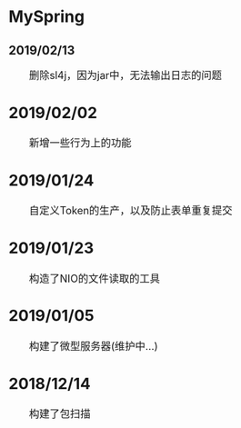 # MySpring
## 2019/02/13
<font size="4">&emsp;&emsp;删除sl4j，因为jar中，无法输出日志的问题
## 2019/02/02
<font size="4">&emsp;&emsp;新增一些行为上的功能
## 2019/01/24
<font size="4">&emsp;&emsp;自定义Token的生产，以及防止表单重复提交
## 2019/01/23
<font size="4">&emsp;&emsp;构造了NIO的文件读取的工具
## 2019/01/05
<font size="4">&emsp;&emsp;构建了微型服务器(维护中...)
## 2018/12/14
<font size="4">&emsp;&emsp;构建了包扫描
